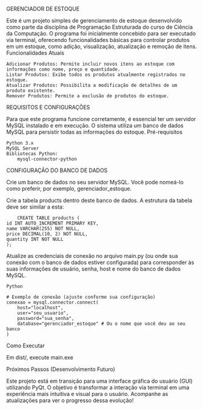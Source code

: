 GERENCIADOR DE ESTOQUE

Este é um projeto simples de gerenciamento de estoque desenvolvido como parte da disciplina de Programação Estruturada do curso de Ciência da Computação. O programa foi inicialmente concebido para ser executado via terminal, oferecendo funcionalidades básicas para controlar produtos em um estoque, como adição, visualização, atualização e remoção de itens.
Funcionalidades Atuais

    Adicionar Produtos: Permite incluir novos itens ao estoque com informações como nome, preço e quantidade.
    Listar Produtos: Exibe todos os produtos atualmente registrados no estoque.
    Atualizar Produtos: Possibilita a modificação de detalhes de um produto existente.
    Remover Produtos: Permite a exclusão de produtos do estoque.

REQUISITOS E CONFIGURAÇÕES

Para que este programa funcione corretamente, é essencial ter um servidor MySQL instalado e em execução. O sistema utiliza um banco de dados MySQL para persistir todas as informações do estoque.
Pré-requisitos

    Python 3.x
    MySQL Server
    Bibliotecas Python:
        mysql-connector-python

CONFIGURAÇÃO DO BANCO DE DADOS

Crie um banco de dados no seu servidor MySQL. Você pode nomeá-lo como preferir, por exemplo, gerenciador_estoque.

Crie a tabela products dentro deste banco de dados. A estrutura da tabela deve ser similar a esta:

        CREATE TABLE products (
    id INT AUTO_INCREMENT PRIMARY KEY,
    name VARCHAR(255) NOT NULL,
    price DECIMAL(10, 2) NOT NULL,
    quantity INT NOT NULL
    );

Atualize as credenciais de conexão no arquivo main.py (ou onde sua conexão com o banco de dados estiver configurada) para corresponder às suas informações de usuário, senha, host e nome do banco de dados MySQL.

    Python

    # Exemplo de conexão (ajuste conforme sua configuração)
    conexao = mysql.connector.connect(
        host="localhost",
        user="seu_usuario",
        password="sua_senha",
        database="gerenciador_estoque" # Ou o nome que você deu ao seu banco
    )

Como Executar

Em dist/, execute main.exe

Próximos Passos (Desenvolvimento Futuro)

Este projeto está em transição para uma interface gráfica do usuário (GUI) utilizando PyQt. O objetivo é transformar a interação via terminal em uma experiência mais intuitiva e visual para o usuário. Acompanhe as atualizações para ver o progresso dessa evolução!


